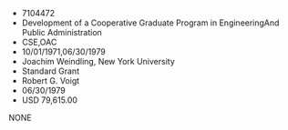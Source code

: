 * 7104472
* Development of a Cooperative Graduate Program in EngineeringAnd Public Administration
* CSE,OAC
* 10/01/1971,06/30/1979
* Joachim Weindling, New York University
* Standard Grant
* Robert G. Voigt
* 06/30/1979
* USD 79,615.00

NONE